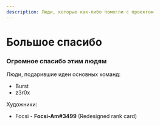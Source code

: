 ```yaml
---
description: Люди, которые как-либо помогли с проектом
---
```


# Большое спасибо

### Огромное спасибо этим людям

Люди, подарившие идеи основных команд:

* Burst
* z3r0x

Художники:

* Focsi - **Focsi-Am#3499** (Redesigned rank card)
